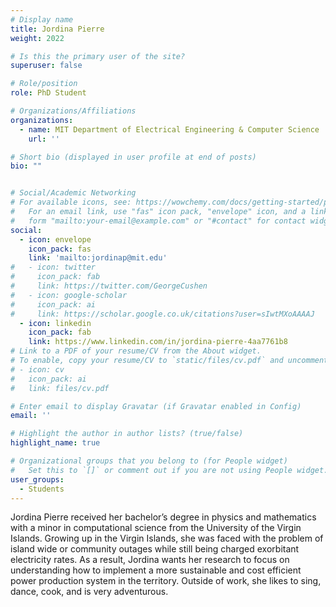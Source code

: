 ```yaml
---
# Display name
title: Jordina Pierre
weight: 2022

# Is this the primary user of the site?
superuser: false

# Role/position
role: PhD Student

# Organizations/Affiliations
organizations:
  - name: MIT Department of Electrical Engineering & Computer Science
    url: ''

# Short bio (displayed in user profile at end of posts)
bio: ""


# Social/Academic Networking
# For available icons, see: https://wowchemy.com/docs/getting-started/page-builder/#icons
#   For an email link, use "fas" icon pack, "envelope" icon, and a link in the
#   form "mailto:your-email@example.com" or "#contact" for contact widget.
social:
  - icon: envelope
    icon_pack: fas
    link: 'mailto:jordinap@mit.edu'
#   - icon: twitter
#     icon_pack: fab
#     link: https://twitter.com/GeorgeCushen
#   - icon: google-scholar
#     icon_pack: ai
#     link: https://scholar.google.co.uk/citations?user=sIwtMXoAAAAJ
  - icon: linkedin
    icon_pack: fab
    link: https://www.linkedin.com/in/jordina-pierre-4aa7761b8
# Link to a PDF of your resume/CV from the About widget.
# To enable, copy your resume/CV to `static/files/cv.pdf` and uncomment the lines below.
# - icon: cv
#   icon_pack: ai
#   link: files/cv.pdf

# Enter email to display Gravatar (if Gravatar enabled in Config)
email: ''

# Highlight the author in author lists? (true/false)
highlight_name: true

# Organizational groups that you belong to (for People widget)
#   Set this to `[]` or comment out if you are not using People widget.
user_groups:
  - Students
---
```

Jordina Pierre received her bachelor’s degree in physics and mathematics with a minor in computational science from the University of the Virgin Islands. Growing up in the Virgin Islands, she was faced with the problem of island wide or community outages while still being charged exorbitant electricity rates. As a result, Jordina wants her research to focus on understanding how to implement a more sustainable and cost efficient power production system in the territory. Outside of work, she likes to sing, dance, cook, and is very adventurous.
